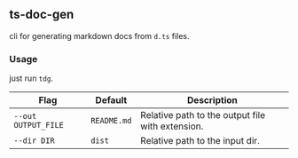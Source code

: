 ## ts-doc-gen

cli for generating markdown docs from `d.ts` files.

### Usage

just run `tdg`.

| Flag                | Default     | Description                                      |
| ------------------- | ----------- | ------------------------------------------------ |
| `--out OUTPUT_FILE` | `README.md` | Relative path to the output file with extension. |
| `--dir DIR`         | `dist`      | Relative path to the input dir.                  |
